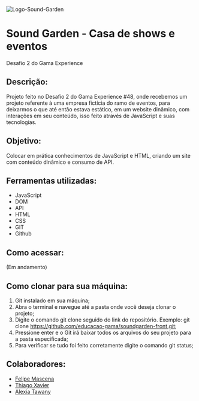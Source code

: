 ![Logo-Sound-Garden](https://educacao-gama.github.io/soundgarden-front/img/Sound-logo%20(1).png)
# Sound Garden - Casa de shows e eventos
Desafio 2 do Gama Experience

## Descrição:
Projeto feito no Desafio 2 do Gama Experience #48, onde recebemos um projeto referente à uma empresa fictícia do ramo de eventos, para deixarmos o que até então estava estático, em um website dinâmico, com interações em seu conteúdo, isso feito através de JavaScript e suas tecnologias.
## Objetivo:
Colocar em prática conhecimentos de JavaScript e HTML, criando um site com conteúdo dinâmico e consumo de API.

## Ferramentas utilizadas:
- JavaScript
- DOM
- API
- HTML
- CSS
- GIT
- Github

## Como acessar:
(Em andamento)

## Como clonar para sua máquina:
1. Git instalado em sua máquina;
2. Abra o terminal e navegue até a pasta onde você deseja clonar o projeto;
3. Digite o comando git clone seguido do link do repositório. Exemplo: git clone https://github.com/educacao-gama/soundgarden-front.git;
4. Pressione enter e o Git irá baixar todos os arquivos do seu projeto para a pasta especificada;
5. Para verificar se tudo foi feito corretamente digite o comando git status;

## Colaboradores:
- [Felipe Mascena](https://github.com/FMascena)
- [Thiago Xavier](https://github.com/tcx42)
- [Alexia Tawany]()
